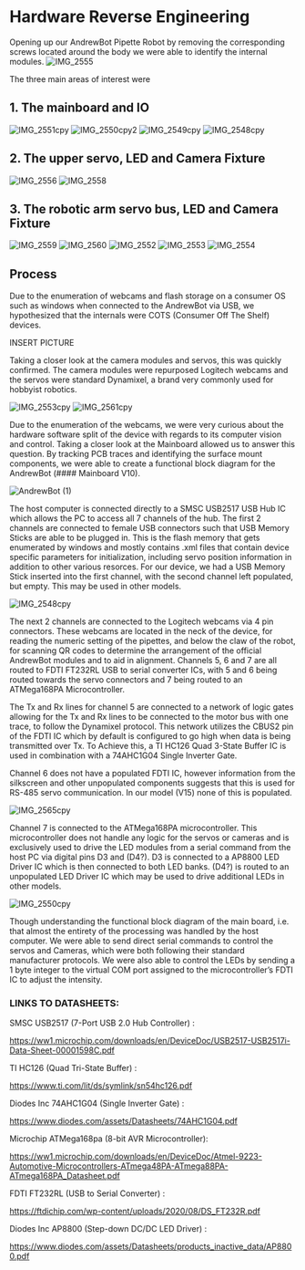 # Hardware Reverse Engineering
Opening up our AndrewBot Pipette Robot by removing the corresponding screws located around the body we were able to identify the internal modules. 
![IMG_2555](https://github.com/Brokemia/andrew-robot/assets/41448451/5ba3fd15-212f-46bd-b568-ff20800d759a)

The three main areas of interest were
## 1.	The mainboard and IO

![IMG_2551cpy](https://github.com/Brokemia/andrew-robot/assets/41448451/6b541efe-700b-4078-8abc-ffa692f5047e)
![IMG_2550cpy2](https://github.com/Brokemia/andrew-robot/assets/41448451/26fed4e6-fabf-4d02-a0ce-488e1c41d7d6)
![IMG_2549cpy](https://github.com/Brokemia/andrew-robot/assets/41448451/29161ba5-72ec-4530-a3fd-7797ad287298)
![IMG_2548cpy](https://github.com/Brokemia/andrew-robot/assets/41448451/f9489d58-3d9a-4f50-8cdc-e1e452d3d7a4)

## 2.	The upper servo, LED and Camera Fixture

![IMG_2556](https://github.com/Brokemia/andrew-robot/assets/41448451/5410ebbf-e636-4098-a5aa-4d54afb0d9bd)
![IMG_2558](https://github.com/Brokemia/andrew-robot/assets/41448451/82996486-4e8f-45ea-9a3c-8f7f4fe6cf09)

## 3.  The robotic arm servo bus, LED and Camera Fixture

![IMG_2559](https://github.com/Brokemia/andrew-robot/assets/41448451/795cdee9-69d0-4d98-921f-bdce11624530)
![IMG_2560](https://github.com/Brokemia/andrew-robot/assets/41448451/2b0d2159-6bd0-48e8-9756-b5da6cbafd2a)
![IMG_2552](https://github.com/Brokemia/andrew-robot/assets/41448451/16c97e72-8d60-4846-9124-4510a1b669ce)
![IMG_2553](https://github.com/Brokemia/andrew-robot/assets/41448451/dd68143b-160f-40a9-9706-469170fce33e)
![IMG_2554](https://github.com/Brokemia/andrew-robot/assets/41448451/0943a9c3-33a6-429e-a1a6-27b54aab4e90)

## Process

Due to the enumeration of webcams and flash storage on a consumer OS such as windows when connected to the AndrewBot via USB, we hypothesized that the internals were COTS (Consumer Off The Shelf) devices. 

INSERT PICTURE

Taking a closer look at the camera modules and servos, this was quickly confirmed. The camera modules were repurposed Logitech webcams and the servos were standard Dynamixel, a brand very commonly used for hobbyist robotics. 

![IMG_2553cpy](https://github.com/Brokemia/andrew-robot/assets/41448451/9cfbd7c9-3806-430b-9982-474658d40297)
![IMG_2561cpy](https://github.com/Brokemia/andrew-robot/assets/41448451/b5461e59-4129-4c1b-a083-50d84abe6bc4)

Due to the enumeration of the webcams, we were very curious about the hardware software split of the device with regards to its computer vision and control. Taking a closer look at the Mainboard allowed us to answer this question.
By tracking PCB traces and identifying the surface mount components, we were able to create a functional block diagram for the AndrewBot (#### Mainboard V10).

![AndrewBot (1)](https://github.com/Brokemia/andrew-robot/assets/41448451/0e052e5e-68ab-4bb9-9885-2a58f8b3782f)

The host computer is connected directly to a SMSC USB2517 USB Hub IC which allows the PC to access all 7 channels of the hub. The first 2 channels are connected to female USB connectors such that USB Memory Sticks are able to be plugged in. This is the flash memory that gets enumerated by windows and mostly contains .xml files that contain device specific parameters for initialization, including servo position information in addition to other various resorces.
For our device, we had a USB Memory Stick inserted into the first channel, with the second channel left populated, but empty. This may be used in other models. 

![IMG_2548cpy](https://github.com/Brokemia/andrew-robot/assets/41448451/f9489d58-3d9a-4f50-8cdc-e1e452d3d7a4)

The next 2 channels are connected to the Logitech webcams via 4 pin connectors. These webcams are located in the neck of the device, for reading the numeric setting of the pipettes, and below the claw of the robot, for scanning QR codes to determine the arrangement of the official AndrewBot modules and to aid in alignment. 
Channels 5, 6 and 7 are all routed to FDTI FT232RL USB to serial converter ICs, with 5 and 6 being routed towards the servo connectors and 7 being routed to an ATMega168PA Microcontroller.

The Tx and Rx lines for channel 5 are connected to a network of logic gates allowing for the Tx and Rx lines to be connected to the motor bus with one trace, to follow the Dynamixel protocol. This network utilizes the CBUS2 pin of the FDTI IC which by default is configured to go high when data is being transmitted over Tx. To Achieve this, a TI HC126 Quad 3-State Buffer IC is used in combination with a 74AHC1G04 Single Inverter Gate.

Channel 6 does not have a populated FDTI IC, however information from the silkscreen and other unpopulated components suggests that this is used for RS-485 servo communication. In our model (V15) none of this is populated.

![IMG_2565cpy](https://github.com/Brokemia/andrew-robot/assets/41448451/a87f4c81-0378-461b-862d-28b5c1ff4eac)

Channel 7 is connected to the ATMega168PA microcontroller. This microcontroller does not handle any logic for the servos or cameras and is exclusively used to drive the LED modules from a serial command from the host PC via digital pins D3 and (D4?). D3 is connected to a AP8800 LED Driver IC which is then connected to both LED banks.
(D4?) is routed to an unpopulated LED Driver IC which may be used to drive additional LEDs in other models.

![IMG_2550cpy](https://github.com/Brokemia/andrew-robot/assets/41448451/92d9e7e1-dce2-41b6-9243-2033969d63f8)

Though understanding the functional block diagram of the main board, i.e. that almost the entirety of the processing was handled by the host computer. We were able to send direct serial commands to control the servos and Cameras, which were both following their standard manufacturer protocols. We were also able to control the LEDs by sending a 1 byte integer to the virtual COM port assigned to the microcontroller’s FDTI IC to adjust the intensity. 


### LINKS TO DATASHEETS:
  

SMSC USB2517 (7-Port USB 2.0 Hub Controller) : 

https://ww1.microchip.com/downloads/en/DeviceDoc/USB2517-USB2517i-Data-Sheet-00001598C.pdf

TI HC126 (Quad Tri-State Buffer) : 

https://www.ti.com/lit/ds/symlink/sn54hc126.pdf

Diodes Inc 74AHC1G04 (Single Inverter Gate) : 

https://www.diodes.com/assets/Datasheets/74AHC1G04.pdf

Microchip ATMega168pa (8-bit AVR Microcontroller): 

https://ww1.microchip.com/downloads/en/DeviceDoc/Atmel-9223-Automotive-Microcontrollers-ATmega48PA-ATmega88PA-ATmega168PA_Datasheet.pdf

FDTI FT232RL (USB to Serial Converter) : 

https://ftdichip.com/wp-content/uploads/2020/08/DS_FT232R.pdf

Diodes Inc AP8800 (Step-down DC/DC LED Driver) : 

https://www.diodes.com/assets/Datasheets/products_inactive_data/AP8800.pdf

